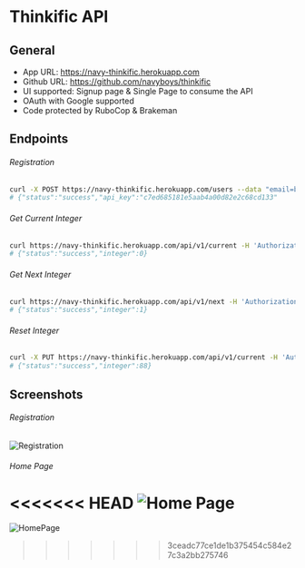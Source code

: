 # Thinkific API

## General

- App URL: https://navy-thinkific.herokuapp.com
- Github URL: https://github.com/navyboys/thinkific
- UI supported: Signup page & Single Page to consume the API
- OAuth with Google supported
- Code protected by RuboCop & Brakeman

## Endpoints

###### Registration

```bash
curl -X POST https://navy-thinkific.herokuapp.com/users --data "email=ben@test.com&password=ben123"
# {"status":"success","api_key":"c7ed685181e5aab4a00d82e2c68cd133"
```

###### Get Current Integer

```bash
curl https://navy-thinkific.herokuapp.com/api/v1/current -H 'Authorization: Token token="c7ed685181e5aab4a00d82e2c68cd133"'
# {"status":"success","integer":0}
```

###### Get Next Integer

```bash
curl https://navy-thinkific.herokuapp.com/api/v1/next -H 'Authorization: Token token="c7ed685181e5aab4a00d82e2c68cd133"'
# {"status":"success","integer":1}
```

###### Reset Integer

```bash
curl -X PUT https://navy-thinkific.herokuapp.com/api/v1/current -H 'Authorization: Token token="c7ed685181e5aab4a00d82e2c68cd133"' --data current=88
# {"status":"success","integer":88}
```

## Screenshots

###### Registration

![Registration](https://i.ibb.co/rGVTg6m/Screen-Shot-2019-02-20-at-11-47-17-AM.png)

###### Home Page

<<<<<<< HEAD
![Home Page](https://i.ibb.co/f9RNBh8/Screen-Shot-2019-02-20-at-11-40-19-AM.png)
=======
![HomePage](https://i.ibb.co/f9RNBh8/Screen-Shot-2019-02-20-at-11-40-19-AM.png)

>>>>>>> 3ceadc77ce1de1b375454c584e27c3a2bb275746
